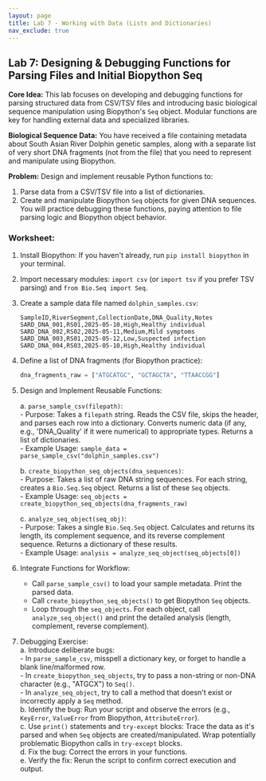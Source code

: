 ```yaml
---
layout: page
title: Lab 7 - Working with Data (Lists and Dictionaries)
nav_exclude: true
---
```


## Lab 7: Designing & Debugging Functions for Parsing Files and Initial Biopython Seq

**Core Idea:** This lab focuses on developing and debugging functions for parsing structured data from CSV/TSV files and introducing basic biological sequence manipulation using Biopython's `Seq` object. Modular functions are key for handling external data and specialized libraries.

**Biological Sequence Data:** You have received a file containing metadata about South Asian River Dolphin genetic samples, along with a separate list of very short DNA fragments (not from the file) that you need to represent and manipulate using Biopython.

**Problem:** Design and implement reusable Python functions to:  
1.  Parse data from a CSV/TSV file into a list of dictionaries.  
2.  Create and manipulate Biopython `Seq` objects for given DNA sequences.  
You will practice debugging these functions, paying attention to file parsing logic and Biopython object behavior.  

### Worksheet:

1.  Install Biopython: If you haven't already, run `pip install biopython` in your terminal.  
2.  Import necessary modules: `import csv` (or `import tsv` if you prefer TSV parsing) and `from Bio.Seq import Seq`.  
3.  Create a sample data file named `dolphin_samples.csv`:  
    ```csv
    SampleID,RiverSegment,CollectionDate,DNA_Quality,Notes
    SARD_DNA_001,RS01,2025-05-10,High,Healthy individual
    SARD_DNA_002,RS02,2025-05-11,Medium,Mild symptoms
    SARD_DNA_003,RS01,2025-05-12,Low,Suspected infection
    SARD_DNA_004,RS03,2025-05-10,High,Healthy individual
    ```

4.  Define a list of DNA fragments (for Biopython practice):  
    ```python
    dna_fragments_raw = ["ATGCATGC", "GCTAGCTA", "TTAACCGG"]
    ```

5.  Design and Implement Reusable Functions:  

    a.  `parse_sample_csv(filepath)`:  
        - Purpose: Takes a `filepath` string. Reads the CSV file, skips the header, and parses each row into a dictionary.  Converts numeric data (if any, e.g., 'DNA_Quality' if it were numerical) to appropriate types. Returns a list of dictionaries.  
        - Example Usage: `sample_data = parse_sample_csv("dolphin_samples.csv")`  

    b.  `create_biopython_seq_objects(dna_sequences)`:  
        - Purpose: Takes a list of raw DNA string sequences. For each string, creates a `Bio.Seq.Seq` object. Returns a list of these `Seq` objects.  
        - Example Usage: `seq_objects = create_biopython_seq_objects(dna_fragments_raw)`  

    c.  `analyze_seq_object(seq_obj)`:  
        - Purpose: Takes a single `Bio.Seq.Seq` object. Calculates and returns its length, its complement sequence, and its reverse complement sequence. Returns a dictionary of these results.  
        - Example Usage: `analysis = analyze_seq_object(seq_objects[0])`  

6.  Integrate Functions for Workflow:  
    - Call `parse_sample_csv()` to load your sample metadata. Print the parsed data.  
    - Call `create_biopython_seq_objects()` to get Biopython `Seq` objects.  
    - Loop through the `seq_objects`. For each object, call `analyze_seq_object()` and print the detailed analysis (length, complement, reverse complement).  

7.  Debugging Exercise:  
    a.  Introduce deliberate bugs:  
        - In `parse_sample_csv`, misspell a dictionary key, or forget to handle a blank line/malformed row.  
        - In `create_biopython_seq_objects`, try to pass a non-string or non-DNA character (e.g., "ATGCX") to `Seq()`.  
        - In `analyze_seq_object`, try to call a method that doesn't exist or incorrectly apply a `Seq` method.  
    b.  Identify the bug: Run your script and observe the errors (e.g., `KeyError`, `ValueError` from Biopython, `AttributeError`).  
    c.  Use `print()` statements and `try-except` blocks: Trace the data as it's parsed and when `Seq` objects are created/manipulated. Wrap potentially problematic Biopython calls in `try-except` blocks.  
    d.  Fix the bug: Correct the errors in your functions.  
    e.  Verify the fix: Rerun the script to confirm correct execution and output.  